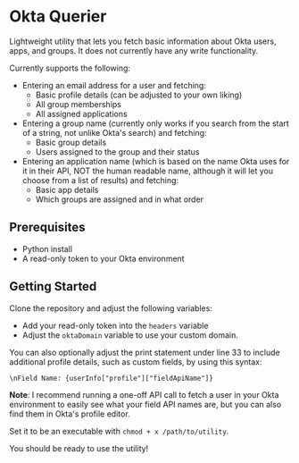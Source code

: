 # Okta Querier
Lightweight utility that lets you fetch basic information about Okta users, apps, and groups. It does not currently have any write functionality.

Currently supports the following: 

- Entering an email address for a user and fetching:
    - Basic profile details (can be adjusted to your own liking)
    - All group memberships
    - All assigned applications
- Entering a group name (currently only works if you search from the start of a string, not unlike Okta's search) and fetching:
    - Basic group details
    - Users assigned to the group and their status
- Entering an application name (which is based on the name Okta uses for it in their API, NOT the human readable name, although it will let you choose from a list of results) and fetching:
    - Basic app details
    - Which groups are assigned and in what order

## Prerequisites
- Python install
- A read-only token to your Okta environment

## Getting Started
Clone the repository and adjust the following variables:

- Add your read-only token into the `headers` variable
- Adjust the `oktaDomain` variable to use your custom domain.

You can also optionally adjust the print statement under line 33 to include additional profile details, such as custom fields, by using this syntax:

`\nField Name: {userInfo["profile"]["fieldApiName"]}`

**Note**: I recommend running a one-off API call to fetch a user in your Okta environment to easily see what your field API names are, but you can also find them in Okta's profile editor. 

Set it to be an executable with `chmod + x /path/to/utility`.

You should be ready to use the utility!